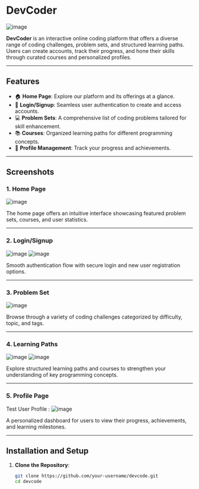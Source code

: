 # DevCoder

![image](https://github.com/user-attachments/assets/ef89d4b4-b6a5-44be-8383-a781edf34ea0)

**DevCoder** is an interactive online coding platform that offers a diverse range of coding challenges, problem sets, and structured learning paths. Users can create accounts, track their progress, and hone their skills through curated courses and personalized profiles.

---

## Features
- 🏠 **Home Page**: Explore our platform and its offerings at a glance.
- 🔐 **Login/Signup**: Seamless user authentication to create and access accounts.
- 💻 **Problem Sets**: A comprehensive list of coding problems tailored for skill enhancement.
- 📚 **Courses**: Organized learning paths for different programming concepts.
- 👤 **Profile Management**: Track your progress and achievements.

---

## Screenshots

### 1. Home Page
![image](https://github.com/user-attachments/assets/ef89d4b4-b6a5-44be-8383-a781edf34ea0)

The home page offers an intuitive interface showcasing featured problem sets, courses, and user statistics.

---

### 2. Login/Signup
![image](https://github.com/user-attachments/assets/990816cc-3e30-447c-a053-b3994d8b3a9c)
![image](https://github.com/user-attachments/assets/1bb1c490-9359-42e3-a7bc-35bbd2438373)


Smooth authentication flow with secure login and new user registration options.

---

### 3. Problem Set
![image](https://github.com/user-attachments/assets/9f7ca694-718e-49df-9bcb-6a7e6393d7bc)


Browse through a variety of coding challenges categorized by difficulty, topic, and tags.

---

### 4. Learning Paths
![image](https://github.com/user-attachments/assets/4667d001-9797-40e5-935f-b406c7c0c5d5)
![image](https://github.com/user-attachments/assets/f4757813-f2d4-4adf-a810-e1586330f19e)


Explore structured learning paths and courses to strengthen your understanding of key programming concepts.

---

### 5. Profile Page
Test User Profile : 
![image](https://github.com/user-attachments/assets/f1065baa-930b-4e0a-844d-1074c160c4e7)

A personalized dashboard for users to view their progress, achievements, and learning milestones.

---

## Installation and Setup

1. **Clone the Repository**:
   ```bash
   git clone https://github.com/your-username/devcode.git
   cd devcode
